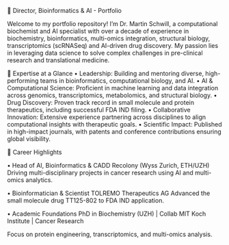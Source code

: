 🧬 Director, Bioinformatics & AI - Portfolio

Welcome to my portfolio repository! I’m Dr. Martin Schwill, a computational biochemist and AI specialist with over a decade of experience in biochemistry, bioinformatics, multi-omics integration, structural biology, transcriptomics (scRNASeq) and AI-driven drug discovery. My passion lies in leveraging data science to solve complex challenges in pre-clinical research and translational medicine.


🚀 Expertise at a Glance
• Leadership: Building and mentoring diverse, high-performing teams in bioinformatics, computational biology, and AI.
• AI & Computational Science: Proficient in machine learning and data integration across genomics, transcriptomics, metabolomics, and structural biology.
• Drug Discovery: Proven track record in small molecule and protein therapeutics, including successful FDA IND filing.
• Collaborative Innovation: Extensive experience partnering across disciplines to align computational insights with therapeutic goals.
• Scientific Impact: Published in high-impact journals, with patents and conference contributions ensuring global visibility.


🌟 Career Highlights

• Head of AI, Bioinformatics & CADD
Recolony (Wyss Zurich, ETH/UZH)
Driving multi-disciplinary projects in cancer research using AI and multi-omics analytics.

• Bioinformatician & Scientist
TOLREMO Therapeutics AG
Advanced the small molecule drug TT125-802 to FDA IND application.

• Academic Foundations
PhD in Biochemistry (UZH) | Collab MIT Koch Institute | Cancer Research

Focus on protein engineering, transcriptomics, and multi-omics analysis.


<!---
Mastermindless/Mastermindless is a ✨ special ✨ repository because its `README.md` (this file) appears on your GitHub profile.
You can click the Preview link to take a look at your changes.
--->
